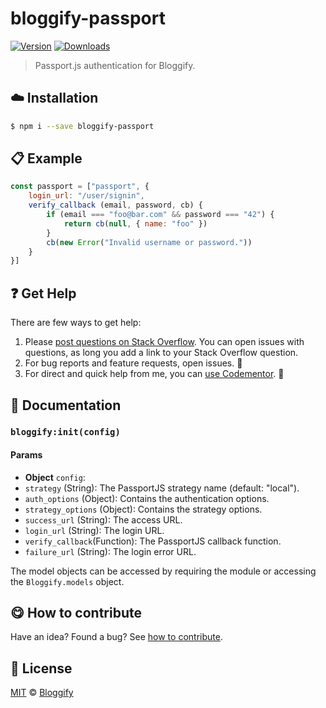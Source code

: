 
# bloggify-passport

 [![Version](https://img.shields.io/npm/v/bloggify-passport.svg)](https://www.npmjs.com/package/bloggify-passport) [![Downloads](https://img.shields.io/npm/dt/bloggify-passport.svg)](https://www.npmjs.com/package/bloggify-passport)

> Passport.js authentication for Bloggify.

## :cloud: Installation

```sh
$ npm i --save bloggify-passport
```


## :clipboard: Example



```js
const passport = ["passport", {
    login_url: "/user/signin",
    verify_callback (email, password, cb) {
        if (email === "foo@bar.com" && password === "42") {
            return cb(null, { name: "foo" })
        }
        cb(new Error("Invalid username or password."))
    }
}]
```

## :question: Get Help

There are few ways to get help:

 1. Please [post questions on Stack Overflow](https://stackoverflow.com/questions/ask). You can open issues with questions, as long you add a link to your Stack Overflow question.
 2. For bug reports and feature requests, open issues. :bug:
 3. For direct and quick help from me, you can [use Codementor](https://www.codementor.io/johnnyb). :rocket:


## :memo: Documentation


### `bloggify:init(config)`

#### Params
- **Object** `config`:
 - `strategy` (String): The PassportJS strategy name (default: "local").
 - `auth_options` (Object): Contains the authentication options.
 - `strategy_options` (Object): Contains the strategy options.
 - `success_url` (String): The access URL.
 - `login_url` (String): The login URL.
 - `verify_callback`(Function): The PassportJS callback function.
 - `failure_url` (String): The login error URL.

The model objects can be accessed by requiring the module or accessing the `Bloggify.models` object.



## :yum: How to contribute
Have an idea? Found a bug? See [how to contribute][contributing].



## :scroll: License

[MIT][license] © [Bloggify][website]

[license]: http://showalicense.com/?fullname=Bloggify%20%3Csupport%40bloggify.org%3E%20(https%3A%2F%2Fbloggify.org)&year=2017#license-mit
[website]: https://bloggify.org
[contributing]: /CONTRIBUTING.md
[docs]: /DOCUMENTATION.md
